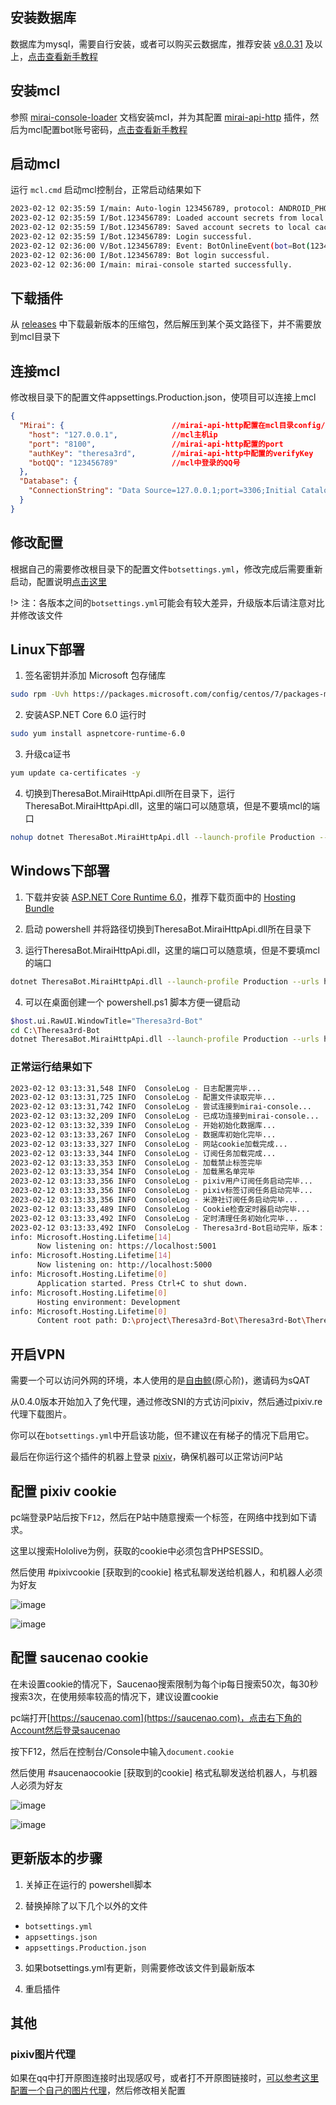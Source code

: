 ## 安装数据库
数据库为mysql，需要自行安装，或者可以购买云数据库，推荐安装 [v8.0.31](https://dev.mysql.com/get/Downloads/MySQLInstaller/mysql-installer-community-8.0.31.0.msi) 及以上，[点击查看新手教程](mysqlInstall.md)

## 安装mcl
参照 [mirai-console-loader](https://github.com/iTXTech/mirai-console-loader) 文档安装mcl，并为其配置 [mirai-api-http](https://github.com/project-mirai/mirai-api-http) 插件，然后为mcl配置bot账号密码，[点击查看新手教程](miraiInstall.md)

## 启动mcl
运行 `mcl.cmd` 启动mcl控制台，正常启动结果如下
```bash
2023-02-12 02:35:59 I/main: Auto-login 123456789, protocol: ANDROID_PHONE, heartbeatStrategy: STAT_HB
2023-02-12 02:35:59 I/Bot.123456789: Loaded account secrets from local cache.
2023-02-12 02:35:59 I/Bot.123456789: Saved account secrets to local cache for fast login.
2023-02-12 02:35:59 I/Bot.123456789: Login successful.
2023-02-12 02:36:00 V/Bot.123456789: Event: BotOnlineEvent(bot=Bot(123456789))
2023-02-12 02:36:00 I/Bot.123456789: Bot login successful.
2023-02-12 02:36:00 I/main: mirai-console started successfully.
```

## 下载插件
从 [releases](https://github.com/GardenHamster/Theresa3rd-Bot/releases) 中下载最新版本的压缩包，然后解压到某个英文路径下，并不需要放到mcl目录下

## 连接mcl
修改根目录下的配置文件appsettings.Production.json，使项目可以连接上mcl
```json
{
  "Mirai": {                        //mirai-api-http配置在mcl目录config/net.mamoe.mirai-api-http/setting.yml里面
    "host": "127.0.0.1",            //mcl主机ip
    "port": "8100",                 //mirai-api-http配置的port
    "authKey": "theresa3rd",        //mirai-api-http中配置的verifyKey
    "botQQ": "123456789"            //mcl中登录的QQ号
  },
  "Database": {
    "ConnectionString": "Data Source=127.0.0.1;port=3306;Initial Catalog=theresa_bot;uid=root;pwd=123456;CharSet=utf8mb4;SslMode=None;"    //mysql数据库链接，确保能连上数据库以后，然后改成自己的
  }
}
```

## 修改配置
根据自己的需要修改根目录下的配置文件`botsettings.yml`，修改完成后需要重新启动，配置说明[点击这里](https://github.com/GardenHamster/Theresa3rd-Bot/blob/main/botsetting.md)

!> 注：各版本之间的`botsettings.yml`可能会有较大差异，升级版本后请注意对比并修改该文件

## Linux下部署
1. 签名密钥并添加 Microsoft 包存储库

```bash
sudo rpm -Uvh https://packages.microsoft.com/config/centos/7/packages-microsoft-prod.rpm
```

2. 安装ASP.NET Core 6.0 运行时

```bash
sudo yum install aspnetcore-runtime-6.0
```

3. 升级ca证书

```bash
yum update ca-certificates -y
```

4. 切换到TheresaBot.MiraiHttpApi.dll所在目录下，运行TheresaBot.MiraiHttpApi.dll，这里的端口可以随意填，但是不要填mcl的端口

```bash
nohup dotnet TheresaBot.MiraiHttpApi.dll --launch-profile Production --urls http://0.0.0.0:8088
```



## Windows下部署
1. 下载并安装 [ASP.NET Core Runtime 6.0](https://dotnet.microsoft.com/en-us/download/dotnet/6.0)，推荐下载页面中的 [Hosting Bundle](https://dotnet.microsoft.com/en-us/download/dotnet/thank-you/runtime-aspnetcore-6.0.8-windows-hosting-bundle-installer)

2. 启动 powershell 并将路径切换到TheresaBot.MiraiHttpApi.dll所在目录下

3. 运行TheresaBot.MiraiHttpApi.dll，这里的端口可以随意填，但是不要填mcl的端口

```bash
dotnet TheresaBot.MiraiHttpApi.dll --launch-profile Production --urls http://0.0.0.0:8088
```

4. 可以在桌面创建一个 powershell.ps1 脚本方便一键启动

```bash
$host.ui.RawUI.WindowTitle="Theresa3rd-Bot"
cd C:\Theresa3rd-Bot
dotnet TheresaBot.MiraiHttpApi.dll --launch-profile Production --urls http://0.0.0.0:8088
```

### 正常运行结果如下
```bash
2023-02-12 03:13:31,548 INFO  ConsoleLog - 日志配置完毕...
2023-02-12 03:13:31,725 INFO  ConsoleLog - 配置文件读取完毕...
2023-02-12 03:13:31,742 INFO  ConsoleLog - 尝试连接到mirai-console...
2023-02-12 03:13:32,209 INFO  ConsoleLog - 已成功连接到mirai-console...
2023-02-12 03:13:32,339 INFO  ConsoleLog - 开始初始化数据库...
2023-02-12 03:13:33,267 INFO  ConsoleLog - 数据库初始化完毕...
2023-02-12 03:13:33,327 INFO  ConsoleLog - 网站cookie加载完成...
2023-02-12 03:13:33,344 INFO  ConsoleLog - 订阅任务加载完成...
2023-02-12 03:13:33,353 INFO  ConsoleLog - 加载禁止标签完毕
2023-02-12 03:13:33,354 INFO  ConsoleLog - 加载黑名单完毕
2023-02-12 03:13:33,356 INFO  ConsoleLog - pixiv用户订阅任务启动完毕...
2023-02-12 03:13:33,356 INFO  ConsoleLog - pixiv标签订阅任务启动完毕...
2023-02-12 03:13:33,356 INFO  ConsoleLog - 米游社订阅任务启动完毕...
2023-02-12 03:13:33,489 INFO  ConsoleLog - Cookie检查定时器启动完毕...
2023-02-12 03:13:33,492 INFO  ConsoleLog - 定时清理任务初始化完毕...
2023-02-12 03:13:33,492 INFO  ConsoleLog - Theresa3rd-Bot启动完毕，版本：v0.8.0
info: Microsoft.Hosting.Lifetime[14]
      Now listening on: https://localhost:5001
info: Microsoft.Hosting.Lifetime[14]
      Now listening on: http://localhost:5000
info: Microsoft.Hosting.Lifetime[0]
      Application started. Press Ctrl+C to shut down.
info: Microsoft.Hosting.Lifetime[0]
      Hosting environment: Development
info: Microsoft.Hosting.Lifetime[0]
      Content root path: D:\project\Theresa3rd-Bot\Theresa3rd-Bot\TheresaBot.MiraiHttpApi
```


## 开启VPN
需要一个可以访问外网的环境，本人使用的是[自由鲸](https://www.freewhale.us/auth/register?code=sQAT)(原心阶)，邀请码为sQAT

从0.4.0版本开始加入了免代理，通过修改SNI的方式访问pixiv，然后通过pixiv.re代理下载图片。

你可以在`botsettings.yml`中开启该功能，但不建议在有梯子的情况下启用它。

最后在你运行这个插件的机器上登录 [pixiv](https://www.pixiv.net)，确保机器可以正常访问P站

## 配置 pixiv cookie
pc端登录P站后按下`F12`，然后在P站中随意搜索一个标签，在网络中找到如下请求。

这里以搜索Hololive为例，获取的cookie中必须包含PHPSESSID。

然后使用 #pixivcookie [获取到的cookie] 格式私聊发送给机器人，和机器人必须为好友

![image](/img/install/177747559-168c1377-db4a-49f0-869f-78749f80707e.png)

![image](/img/install/177748449-02f59d79-a0bc-4475-80f6-40f0c56e06a6.png)

## 配置 saucenao cookie
在未设置cookie的情况下，Saucenao搜索限制为每个ip每日搜索50次，每30秒搜索3次，在使用频率较高的情况下，建议设置cookie

pc端打开[https://saucenao.com](https://saucenao.com)，点击右下角的Account然后登录saucenao

按下F12，然后在控制台/Console中输入`document.cookie`

然后使用 #saucenaocookie [获取到的cookie] 格式私聊发送给机器人，与机器人必须为好友

![image](/img/install/177758500-94720035-c11a-4689-bb91-eca1ac95ce7e.png)

![image](/img/install/177758915-69de1308-d934-407f-a945-17252124c969.png)

## 更新版本的步骤

1. 关掉正在运行的 powershell脚本

2. 替换掉除了以下几个以外的文件

* `botsettings.yml`
* `appsettings.json`
* `appsettings.Production.json`

3. 如果botsettings.yml有更新，则需要修改该文件到最新版本

4. 重启插件

## 其他

### pixiv图片代理
如果在qq中打开原图连接时出现感叹号，或者打不开原图链接时，[可以参考这里配置一个自己的图片代理](imgProxy.md)，然后修改相关配置